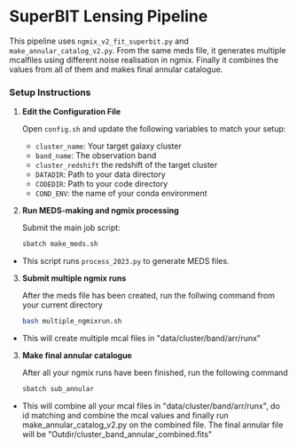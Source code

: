 # SuperBIT Lensing Pipeline

This pipeline uses `ngmix_v2_fit_superbit.py` and `make_annular_catalog_v2.py`. From the same meds file, it generates multiple mcalfiles using different noise realisation in ngmix. Finally it combines the values from all of them and makes final annular catalogue.
### **Setup Instructions**

1. **Edit the Configuration File**

   Open `config.sh` and update the following variables to match your setup:
   - `cluster_name`: Your target galaxy cluster
   - `band_name`: The observation band
   - `cluster_redshift` the redshift of the target cluster
   - `DATADIR`: Path to your data directory
   - `CODEDIR`: Path to your code directory
   - `COND_ENV`: the name of your conda environment

2. **Run MEDS-making and ngmix processing**

   Submit the main job script:
   ```sh
   sbatch make_meds.sh
- This script runs `process_2023.py` to generate MEDS files.

3. **Submit multiple ngmix runs**

    After the meds file has been created, run the follwing command from your current directory
    ```sh
    bash multiple_ngmixrun.sh
- This will create multiple mcal files in "data/cluster/band/arr/runx"

3. **Make final annular catalogue**

    After all your ngmix runs have been finished, run the following command
    ```sh
    sbatch sub_annular
- This will combine all your mcal files in "data/cluster/band/arr/runx", do id matching and combine the mcal values and finally run make_annular_catalog_v2.py on the combined file. The final annular file will be "Outdir/cluster_band_annular_combined.fits"
